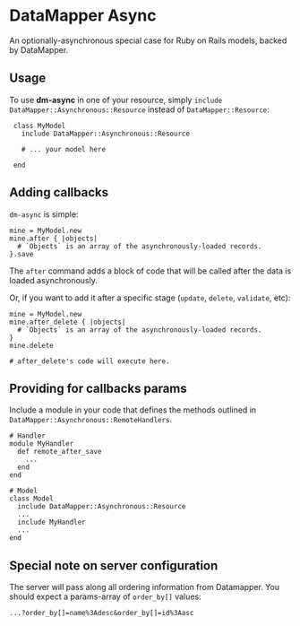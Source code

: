 DataMapper Async
=========

An optionally-asynchronous special case for Ruby on Rails models, backed by DataMapper.

Usage
-----

To use **dm-async** in one of your resource, simply `include` `DataMapper::Asynchronous::Resource` instead of `DataMapper::Resource`:

     class MyModel
       include DataMapper::Asynchronous::Resource
     
       # ... your model here

     end


Adding callbacks
----------------

`dm-async` is simple:

    mine = MyModel.new
    mine.after { |objects| 
      # `Objects` is an array of the asynchronously-loaded records.
    }.save
    
The `after` command adds a block of code that will be called after the data is loaded asynchronously.
    
Or, if you want to add it after a specific stage (`update`, `delete`, `validate`, etc):

    mine = MyModel.new
    mine.after_delete { |objects| 
      # `Objects` is an array of the asynchronously-loaded records.
    }
    mine.delete
    
    # after_delete's code will execute here.
    
Providing for callbacks params
------------------------------

Include a module in your code that defines the methods outlined in `DataMapper::Asynchronous::RemoteHandlers`.

    # Handler
    module MyHandler
      def remote_after_save
        ...
      end
    end
    
    # Model
    class Model
      include DataMapper::Asynchronous::Resource
      ...
      include MyHandler      
      ...
    end
    
## Special note on server configuration

The server will pass along all ordering information from Datamapper.  You should expect a params-array of `order_by[]` values:

    ...?order_by[]=name%3Adesc&order_by[]=id%3Aasc
